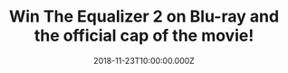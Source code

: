 ---
campaign-uuid: "c-005164b3-a53b-43a3-bee2-d545b9d39998"
type: "Competition"
category: "Entertainment"
date: "2018-11-23T10:00:00.000Z"
end-date: "2018-12-18T23:59:00.000Z"
disable-form: false
is_promoted: false
has_entry_page: true
title: "Win The Equalizer 2 on Blu-ray and the official cap of the movie!"
competition-description: "<p>Give Dad a taste of the action this Christmas! We are\
  \ giving away 3 copies of The Equalizer 2 on Blu-ray PLUS 3 official caps of the\
  \ movie for you to win!</p>\r\n<p>In his first ever sequel, the ever-watchable Denzel\
  \ Washington returns to his signature role as retired intelligence agent Robert\
  \ McCall. He's back being a force for justice but this time he finds himself fighting\
  \ a more personal battle than ever before. Directed by Antoine Fuqua, it's the perfect,\
  \ action-packed present for Dad. The Equalizer 2 is available to Download & Keep\
  \ and to buy on 4K Ultra HD™, Blu-ray™ & DVD on December 10th.</p>\r\n<p>Want it?\
  \ Click below for a chance to win!</p>"
hero-header: "Win The Equalizer 2 on Blu-ray and the official cap of the movie!"
terms-confirmation: "N/A"
banner-img: "https://assets.expresslyapp.com/asset-0512c0a6-c931-44e9-a571-cd16cf520185.jpg"
logo-left-href: "aaa.nme.com"
logo-left-image: "https://assets.expresslyapp.com/asset-85de485e-cb7c-4640-8e3b-b52438f3826e.jpg"
logo-left-title: "NME AAA"
bg-image-hero: "https://assets.expresslyapp.com/asset-f6b31dcc-5597-471c-919d-be386a3ecd90.jpg"
bg-image-first: "https://assets.expresslyapp.com/asset-45096a1f-b18b-4da9-8db0-62bb6d743122.jpg"
bg-image-second: "https://assets.expresslyapp.com/asset-695bc3bd-72ed-448a-9d15-ee6fb1e91828.jpg"
bg-image-third: "https://assets.expresslyapp.com/asset-d863b459-d003-46a1-8081-33a3577c8b75.jpg"
section1-content: "<p>Denzel Washington returns to one of his signature roles in the\
  \ first sequel of his career. Robert McCall serves an unflinching justice for the\
  \ exploited and oppressed. But how far will he go when that is someone he loves?</p>"
section2-content: "<p>This Blu-Ray from Sony Pictures Home Entertainment has it all:\
  \ Retribution mode with Denzel Washington and Director Antoine Fuqua:- Watch The\
  \ Equalizer 2 with Denzel & Antoine as they take you through their favourite adrenaline-filled\
  \ action scenes in their very first sequel together, with exclusive commentary and\
  \ conversation, 11 Deleted and Extended Scenes PLUS the Trivia Track: Pop-up trivia\
  \ guaranteed to surprise even the biggest fans of The Equalizer!</p>"
section3-content: "<p>What are you waiting for? Think no more and enter the form below\
  \ for a chance to win the best Blu-Ray: The Equalizer 2!</p>\r\n<p>Get ready and\
  \ enjoy The Equalizer 2 this holidays thanks to NME AAA!</p>\r\n<p>Good luck!</p>"
entry-title: "Win The Equalizer 2 on Blu-ray and the official cap of the movie!"
entry-content: "Enter the draw to winThe Equalizer 2 on Blu-ray and the official cap\
  \ of the movie!\r\nbefore 23:59 on 18th of December 2018."
has-winner: false
prize-description: "One of the 3 copies of The Equalizer 2 on Blu-ray and one of the\
  \ 3 caps of The Equalizer 2."
special-conditions: "Multiple entries are allowed up to one every day."
country-restrictions:
- "GB"
---